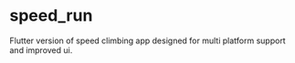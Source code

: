 # speed_run

Flutter version of speed climbing app designed for multi platform support and improved ui.

